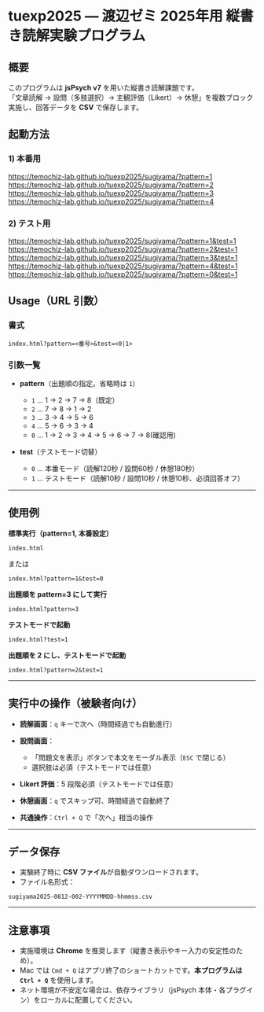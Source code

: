 # tuexp2025 — 渡辺ゼミ 2025年用  縦書き読解実験プログラム

## 概要
このプログラムは **jsPsych v7** を用いた縦書き読解課題です。  
「文章読解 → 設問（多肢選択）→ 主観評価（Likert）→ 休憩」を複数ブロック実施し、回答データを **CSV** で保存します。


## 起動方法

### 1) 本番用
https://temochiz-lab.github.io/tuexp2025/sugiyama/?pattern=1  
https://temochiz-lab.github.io/tuexp2025/sugiyama/?pattern=2  
https://temochiz-lab.github.io/tuexp2025/sugiyama/?pattern=3  
https://temochiz-lab.github.io/tuexp2025/sugiyama/?pattern=4  
  
### 2) テスト用
https://temochiz-lab.github.io/tuexp2025/sugiyama/?pattern=1&test=1  
https://temochiz-lab.github.io/tuexp2025/sugiyama/?pattern=2&test=1  
https://temochiz-lab.github.io/tuexp2025/sugiyama/?pattern=3&test=1  
https://temochiz-lab.github.io/tuexp2025/sugiyama/?pattern=4&test=1  
https://temochiz-lab.github.io/tuexp2025/sugiyama/?pattern=0&test=1  


## Usage（URL 引数）

### 書式

```
index.html?pattern=<番号>&test=<0|1>
```

### 引数一覧

* **pattern**（出題順の指定。省略時は `1`）

  * `1` … 1 → 2 → 7 → 8（既定）
  * `2` … 7 → 8 → 1 → 2
  * `3` … 3 → 4 → 5 → 6
  * `4` … 5 → 6 → 3 → 4
  * `0` … 1 → 2 → 3 → 4 → 5 → 6 → 7 → 8(確認用)


* **test**（テストモード切替）

  * `0` … 本番モード（読解120秒 / 設問60秒 / 休憩180秒）
  * `1` … テストモード（読解10秒 / 設問10秒 / 休憩10秒、必須回答オフ）

---

## 使用例

**標準実行（pattern=1, 本番設定）**

```
index.html
```

または

```
index.html?pattern=1&test=0
```

**出題順を pattern=3 にして実行**

```
index.html?pattern=3
```

**テストモードで起動**

```
index.html?test=1
```

**出題順を 2 にし、テストモードで起動**

```
index.html?pattern=2&test=1
```

---

## 実行中の操作（被験者向け）

* **読解画面**：`q` キーで次へ（時間経過でも自動進行）
* **設問画面**：

  * 「問題文を表示」ボタンで本文をモーダル表示（`ESC` で閉じる）
  * 選択肢は必須（テストモードでは任意）
* **Likert 評価**：5 段階必須（テストモードでは任意）
* **休憩画面**：`q` でスキップ可、時間経過で自動終了
* **共通操作**：`Ctrl + Q` で「次へ」相当の操作

---

## データ保存

* 実験終了時に **CSV ファイル**が自動ダウンロードされます。
* ファイル名形式：

```
sugiyama2025-0812-002-YYYYMMDD-hhmmss.csv
```

---

## 注意事項

* 実施環境は **Chrome** を推奨します（縦書き表示やキー入力の安定性のため）。
* Mac では `Cmd + Q` はアプリ終了のショートカットです。**本プログラムは `Ctrl + Q`** を使用します。
* ネット環境が不安定な場合は、依存ライブラリ（jsPsych 本体・各プラグイン）をローカルに配置してください。

```
```

